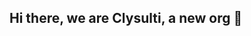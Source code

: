 ## Hi there, we are Clysulti, a new org 👋

<!--

**Little presentation:**

🙋‍♀️ A short introduction - We are Clysulti, a new way to discover new search engines without getting tracked by using proxies.
🌈 Contribution guidelines - We accept only search engine proposition for now
👩‍💻 Useful resources - https://clysulti.com New website soon, under construction
🍿 Fun facts - Inspired from Searchjunct
-->
